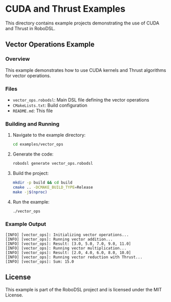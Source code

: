 # CUDA and Thrust Examples

This directory contains example projects demonstrating the use of CUDA and Thrust in RoboDSL.

## Vector Operations Example

### Overview
This example demonstrates how to use CUDA kernels and Thrust algorithms for vector operations.

### Files
- `vector_ops.robodsl`: Main DSL file defining the vector operations
- `CMakeLists.txt`: Build configuration
- `README.md`: This file

### Building and Running

1. Navigate to the example directory:
   ```bash
   cd examples/vector_ops
   ```

2. Generate the code:
   ```bash
   robodsl generate vector_ops.robodsl
   ```

3. Build the project:
   ```bash
   mkdir -p build && cd build
   cmake .. -DCMAKE_BUILD_TYPE=Release
   make -j$(nproc)
   ```

4. Run the example:
   ```bash
   ./vector_ops
   ```

### Example Output
```
[INFO] [vector_ops]: Initializing vector operations...
[INFO] [vector_ops]: Running vector addition...
[INFO] [vector_ops]: Result: [3.0, 5.0, 7.0, 9.0, 11.0]
[INFO] [vector_ops]: Running vector multiplication...
[INFO] [vector_ops]: Result: [2.0, 4.0, 6.0, 8.0, 10.0]
[INFO] [vector_ops]: Running vector reduction with Thrust...
[INFO] [vector_ops]: Sum: 15.0
```

## License
This example is part of the RoboDSL project and is licensed under the MIT License.

